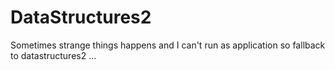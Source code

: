 # DataStructures2
 Sometimes strange things happens and I can't run as application so fallback to datastructures2 ...

